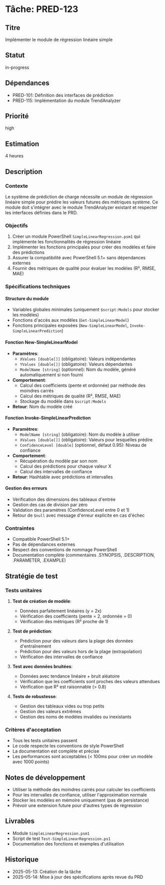 # Tâche: PRED-123

## Titre

Implémenter le module de régression linéaire simple

## Statut

in-progress

## Dépendances

- PRED-101: Définition des interfaces de prédiction
- PRED-115: Implémentation du module TrendAnalyzer

## Priorité

high

## Estimation

4 heures

## Description

### Contexte

Le système de prédiction de charge nécessite un module de régression linéaire simple pour prédire les valeurs futures des métriques système. Ce module doit s'intégrer avec le module TrendAnalyzer existant et respecter les interfaces définies dans le PRD.

### Objectifs

1. Créer un module PowerShell `SimpleLinearRegression.psm1` qui implémente les fonctionnalités de régression linéaire
2. Implémenter les fonctions principales pour créer des modèles et faire des prédictions
3. Assurer la compatibilité avec PowerShell 5.1+ sans dépendances externes
4. Fournir des métriques de qualité pour évaluer les modèles (R², RMSE, MAE)

### Spécifications techniques

#### Structure du module

- Variables globales minimales (uniquement `$script:Models` pour stocker les modèles)
- Fonctions d'accès aux modèles (`Get-SimpleLinearModel`)
- Fonctions principales exposées (`New-SimpleLinearModel`, `Invoke-SimpleLinearPrediction`)

#### Fonction New-SimpleLinearModel

- **Paramètres**:
  * `XValues [double[]]` (obligatoire): Valeurs indépendantes
  * `YValues [double[]]` (obligatoire): Valeurs dépendantes
  * `ModelName [string]` (optionnel): Nom du modèle, généré automatiquement si non fourni
- **Comportement**:
  * Calcul des coefficients (pente et ordonnée) par méthode des moindres carrés
  * Calcul des métriques de qualité (R², RMSE, MAE)
  * Stockage du modèle dans `$script:Models`
- **Retour**: Nom du modèle créé

#### Fonction Invoke-SimpleLinearPrediction

- **Paramètres**:
  * `ModelName [string]` (obligatoire): Nom du modèle à utiliser
  * `XValues [double[]]` (obligatoire): Valeurs pour lesquelles prédire
  * `ConfidenceLevel [double]` (optionnel, défaut 0.95): Niveau de confiance
- **Comportement**:
  * Récupération du modèle par son nom
  * Calcul des prédictions pour chaque valeur X
  * Calcul des intervalles de confiance
- **Retour**: Hashtable avec prédictions et intervalles

#### Gestion des erreurs

- Vérification des dimensions des tableaux d'entrée
- Gestion des cas de division par zéro
- Validation des paramètres (ConfidenceLevel entre 0 et 1)
- Retour de `$null` avec message d'erreur explicite en cas d'échec

### Contraintes

- Compatible PowerShell 5.1+
- Pas de dépendances externes
- Respect des conventions de nommage PowerShell
- Documentation complète (commentaires .SYNOPSIS, .DESCRIPTION, .PARAMETER, .EXAMPLE)

## Stratégie de test

### Tests unitaires

1. **Test de création de modèle**:
   - Données parfaitement linéaires (y = 2x)
   - Vérification des coefficients (pente = 2, ordonnée = 0)
   - Vérification des métriques (R² proche de 1)

2. **Test de prédiction**:
   - Prédiction pour des valeurs dans la plage des données d'entraînement
   - Prédiction pour des valeurs hors de la plage (extrapolation)
   - Vérification des intervalles de confiance

3. **Test avec données bruitées**:
   - Données avec tendance linéaire + bruit aléatoire
   - Vérification que les coefficients sont proches des valeurs attendues
   - Vérification que R² est raisonnable (> 0.8)

4. **Tests de robustesse**:
   - Gestion des tableaux vides ou trop petits
   - Gestion des valeurs extrêmes
   - Gestion des noms de modèles invalides ou inexistants

### Critères d'acceptation

- Tous les tests unitaires passent
- Le code respecte les conventions de style PowerShell
- La documentation est complète et précise
- Les performances sont acceptables (< 100ms pour créer un modèle avec 1000 points)

## Notes de développement

- Utiliser la méthode des moindres carrés pour calculer les coefficients
- Pour les intervalles de confiance, utiliser l'approximation normale
- Stocker les modèles en mémoire uniquement (pas de persistance)
- Prévoir une extension future pour d'autres types de régression

## Livrables

- Module `SimpleLinearRegression.psm1`
- Script de test `Test-SimpleLinearRegression.ps1`
- Documentation des fonctions et exemples d'utilisation

## Historique

- 2025-05-13: Création de la tâche
- 2025-05-14: Mise à jour des spécifications après revue du PRD
